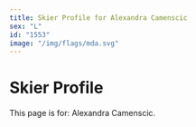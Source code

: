 ```yaml
---
title: Skier Profile for Alexandra Camenscic
sex: "L"
id: "1553"
image: "/img/flags/mda.svg" 
---
```


# Skier Profile

This page is for: Alexandra Camenscic.
    